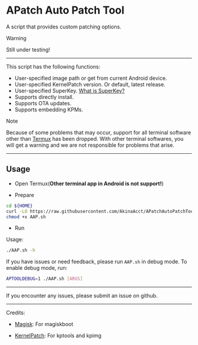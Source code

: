 # APatch Auto Patch Tool

A script that provides custom patching options.
> [!WARNING]
> Still under testing!

---

This script has the following functions:

- User-specified image path or get from current Android device.  
- User-specified KernelPatch version. Or default, latest release.  
- User-specified SuperKey. [What is SuperKey?](https://apatch.top/faq.html#what-is-superkey) 
- Supports directly install.
- Supports OTA updates.
- Supports embedding KPMs.

> [!NOTE]
> Because of some problems that may occur, support for all terminal software other than [Termux](https://github.com/Termux/termux-app) has been dropped.
> With other terminal softwares, you will get a warning and we are not responsible for problems that arise.

---

## Usage

- Open Termux(**Other terminal app in Android is not support!**)

- Prepare

```sh
cd ${HOME}
curl -LO https://raw.githubusercontent.com/AkinaAcct/APatchAutoPatchTool/main/AAP.sh
chmod +x AAP.sh
```

- Run

Usage:

```sh
./AAP.sh -h
```

If you have issues or need feedback, please run `AAP.sh` in debug mode. To enable debug mode, run:

```sh
APTOOLDEBUG=1 ./AAP.sh [ARGS]
```

---

If you encounter any issues, please submit an issue on github.

---

Credits:

- [Magisk](https://github.com/topjohnwu/magisk): For magiskboot

- [KernelPatch](https://github.com/bmax121/KernelPatch): For kptools and kpimg
